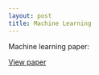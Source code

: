 ```yaml
---
layout: post
title: Machine Learning
---
```



Machine learning paper: 


<!--<embed src= "../static/MLSSpaper.pdf" width= "500" height= "375">-->

<p><a href="../static/MLSSpaper.pdf">View paper</a></p>
